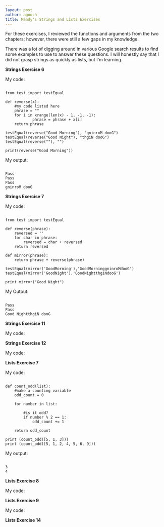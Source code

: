 ```yaml
---
layout: post
author: agooch
title: Mandy's Strings and Lists Exercises
---
```


For these exercises, I reviewed the functions and arguments from the two chapters; however, there were still a few gaps in my knowledge. 

There was a lot of digging around in various Google search results to find some examples to use to answer these questions. I will honestly say that I did not grasp strings as quickly as lists, but I'm learning. 

**Strings Exercise 6**

My code:

```

from test import testEqual

def reverse(x):
    #my code listed here
    phrase = ""
    for i in xrange(len(x) - 1, -1, -1):
            phrase = phrase + x[i]
    return phrase 

testEqual(reverse("Good Morning"), "gninroM dooG")
testEqual(reverse("Good Night"), "thgiN dooG")
testEqual(reverse(""), "")

print(reverse("Good Morning"))

```

My output:

```

Pass
Pass
Pass
gninroM dooG

```

**Strings Exercise 7**

My code:

```

from test import testEqual

def reverse(phrase):
    reversed = ''
    for char in phrase:
        reversed = char + reversed
    return reversed

def mirror(phrase):
    return phrase + reverse(phrase)

testEqual(mirror('GoodMorning'),'GoodMorninggninroMdooG')
testEqual(mirror('GoodNight'),'GoodNightthgiNdooG')

print mirror("Good Night")

```

My Output:

```

Pass
Pass
Good NightthgiN dooG

```

**Strings Exercise 11**

My code:

**Strings Exercise 12**

My code:

**Lists Exercise 7**

My code:

```

def count_odd(list):
    #make a counting variable
    odd_count = 0    
    
    for number in list:
    
        #is it odd?
        if number % 2 == 1:
            odd_count += 1 
    
    return odd_count

print (count_odd([5, 1, 3]))
print (count_odd([5, 1, 2, 4, 5, 6, 9]))

```

My output:

```

3
4

```

**Lists Exercise 8**

My code:

**Lists Exercise 9**

My code:

**Lists Exercise 14**


